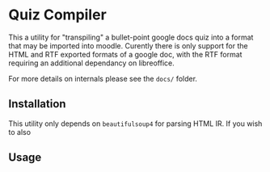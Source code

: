 # Quiz Compiler

This a utility for "transpiling" a bullet-point google docs quiz into a format that may be imported into moodle.
Curently there is only support for the HTML and RTF exported formats of a google doc, with the RTF format
requiring an additional dependancy on libreoffice.

For more details on internals please see the `docs/` folder.

## Installation
This utility only depends on `beautifulsoup4` for parsing HTML IR. If you wish to also 

## Usage

